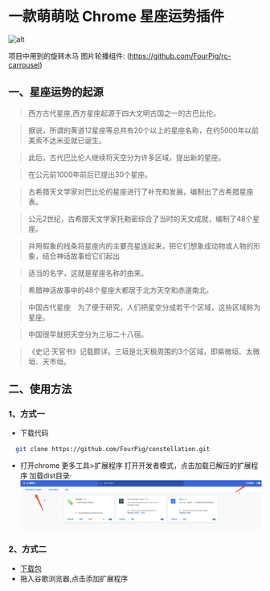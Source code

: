# 一款萌萌哒 Chrome 星座运势插件
![alt](./pic/constellation.gif)

项目中用到的旋转木马 图片轮播组件: (https://github.com/FourPig/rc-carrousel)

## 一、星座运势的起源
>  西方古代星座,西方星座起源于四大文明古国之一的古巴比伦。

>  据说，所谓的黄道12星座等总共有20个以上的星座名称，在约5000年以前美索不达米亚就已诞生。

>  此后，古代巴比伦人继续将天空分为许多区域，提出新的星座。

>  在公元前1000年前后已提出30个星座。　

>  古希腊天文学家对巴比伦的星座进行了补充和发展，编制出了古希腊星座表。

>  公元2世纪，古希腊天文学家托勒密综合了当时的天文成就，编制了48个星座。

>  并用假象的线条将星座内的主要亮星连起来，把它们想象成动物或人物的形象，结合神话故事给它们起出

>  适当的名字，这就是星座名称的由来。

>  希腊神话故事中的48个星座大都居于北方天空和赤道南北。

>  中国古代星座　为了便于研究，人们把星空分成若干个区域，这些区域称为星座。

>  中国很早就把天空分为三垣二十八宿。

> 《史记·天官书》记载颇详。三垣是北天极周围的3个区域，即紫微垣、太微垣、天市垣。

## 二、使用方法

### 1、方式一
* 下载代码
```bash
  git clone https://github.com/FourPig/constellation.git

```

* 打开chrome 更多工具>扩展程序 打开开发者模式，点击加载已解压的扩展程序 加载dist目录·
![alt](./pic/chrome插件使用.png)

### 2、方式二
* [下载包](./constellation.crx)
* 拖入谷歌浏览器,点击添加扩展程序

